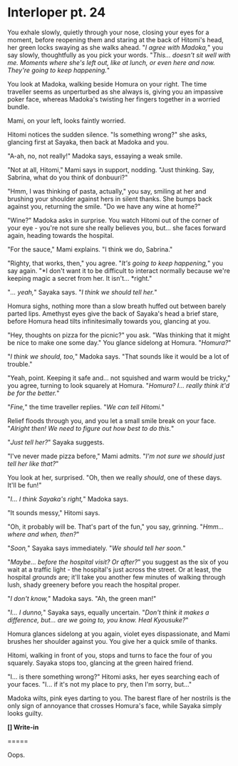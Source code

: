 # Interloper pt. 24

You exhale slowly, quietly through your nose, closing your eyes for a moment, before reopening them and staring at the back of Hitomi's head, her green locks swaying as she walks ahead. "*I agree with Madoka,*" you say slowly, thoughtfully as you pick your words. "*This... doesn't sit well with me. Moments where she's left out, like at lunch, or even here and now. They're going to keep happening.*"

You look at Madoka, walking beside Homura on your right. The time traveller seems as unperturbed as she always is, giving you an impassive poker face, whereas Madoka's twisting her fingers together in a worried bundle.

Mami, on your left, looks faintly worried.

Hitomi notices the sudden silence. "Is something wrong?" she asks, glancing first at Sayaka, then back at Madoka and you.

"A-ah, no, not really!" Madoka says, essaying a weak smile.

"Not at all, Hitomi," Mami says in support, nodding. "Just thinking. Say, Sabrina, what do you think of donbuuri?"

"Hmm, I was thinking of pasta, actually," you say, smiling at her and brushing your shoulder against hers in silent thanks. She bumps back against you, returning the smile. "Do we have any wine at home?"

"Wine?" Madoka asks in surprise. You watch Hitomi out of the corner of your eye - you're not sure she really believes you, but... she faces forward again, heading towards the hospital.

"For the sauce," Mami explains. "I think we do, Sabrina."

"Righty, that works, then," you agree. "*It's going to keep happening,*" you say again. "\*I don't want it to be difficult to interact normally because we're keeping magic a secret from her. It isn't... \*right."

"*... yeah,*" Sayaka says. "*I think we should tell her.*"

Homura sighs, nothing more than a slow breath huffed out between barely parted lips. Amethyst eyes give the back of Sayaka's head a brief stare, before Homura head tilts infinitesimally towards you, glancing at you.

"Hey, thoughts on pizza for the picnic?" you ask. "Was thinking that it might be nice to make one some day." You glance sidelong at Homura. "*Homura?*"

"*I think we should, too,*" Madoka says. "That sounds like it would be a lot of trouble."

"Yeah, point. Keeping it safe and... not squished and warm would be tricky," you agree, turning to look squarely at Homura. "*Homura? I... really think it'd be for the better.*"

"*Fine,*" the time traveller replies. "*We can tell Hitomi.*"

Relief floods through you, and you let a small smile break on your face. "*Alright then! We need to figure out how best to do this.*"

"*Just tell her?*" Sayaka suggests.

"I've never made pizza before," Mami admits. "*I'm not sure we should just tell her like that?*"

You look at her, surprised. "Oh, then we really *should*, one of these days. It'll be fun!"

"*I... I think Sayaka's right,*" Madoka says.

"It sounds messy," Hitomi says.

"Oh, it probably will be. That's part of the fun," you say, grinning. "*Hmm... where and when, then?*"

"*Soon,*" Sayaka says immediately. "*We should tell her soon.*"

"*Maybe... before the hospital visit? Or after?*" you suggest as the six of you wait at a traffic light - the hospital's just across the street. Or at least, the hospital *grounds* are; it'll take you another few minutes of walking through lush, shady greenery before you reach the hospital proper.

"*I don't know,*" Madoka says. "Ah, the green man!"

"*I... I dunno,*" Sayaka says, equally uncertain. "*Don't think it makes a difference, but... are we going to, you know. Heal Kyousuke?*"

Homura glances sidelong at you again, violet eyes dispassionate, and Mami brushes her shoulder against you. You give her a quick smile of thanks.

Hitomi, walking in front of you, stops and turns to face the four of you squarely. Sayaka stops too, glancing at the green haired friend.

"I... is there something wrong?" Hitomi asks, her eyes searching each of your faces. "I... if it's not my place to pry, then I'm sorry, but..."

Madoka wilts, pink eyes darting to you. The barest flare of her nostrils is the only sign of annoyance that crosses Homura's face, while Sayaka simply looks guilty.

**\[] Write-in**

\=====​

Oops.
